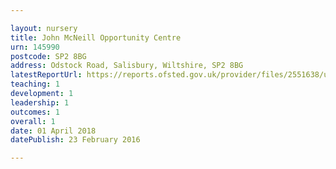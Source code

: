 ```yaml
---

layout: nursery
title: John McNeill Opportunity Centre
urn: 145990
postcode: SP2 8BG
address: Odstock Road, Salisbury, Wiltshire, SP2 8BG
latestReportUrl: https://reports.ofsted.gov.uk/provider/files/2551638/urn/145990.pdf
teaching: 1
development: 1
leadership: 1
outcomes: 1
overall: 1
date: 01 April 2018 
datePublish: 23 February 2016

---
```

